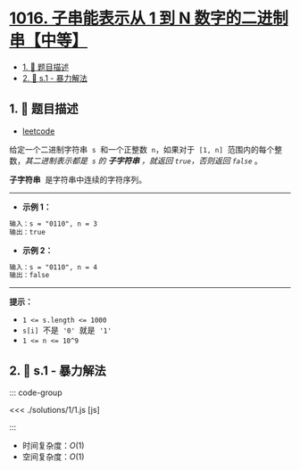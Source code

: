 # [1016. 子串能表示从 1 到 N 数字的二进制串【中等】](https://github.com/tnotesjs/TNotes.leetcode/tree/main/notes/1016.%20%E5%AD%90%E4%B8%B2%E8%83%BD%E8%A1%A8%E7%A4%BA%E4%BB%8E%201%20%E5%88%B0%20N%20%E6%95%B0%E5%AD%97%E7%9A%84%E4%BA%8C%E8%BF%9B%E5%88%B6%E4%B8%B2%E3%80%90%E4%B8%AD%E7%AD%89%E3%80%91)

<!-- region:toc -->

- [1. 📝 题目描述](#1--题目描述)
- [2. 🎯 s.1 - 暴力解法](#2--s1---暴力解法)

<!-- endregion:toc -->

## 1. 📝 题目描述

- [leetcode](https://leetcode.cn/problems/binary-string-with-substrings-representing-1-to-n/)

给定一个二进制字符串  `s`  和一个正整数  `n`，如果对于  `[1, n]`  范围内的每个整数，*其二进制表示都是  `s` 的 **子字符串** ，就返回 `true`，否则返回 `false`* 。

**子字符串**  是字符串中连续的字符序列。

---

- **示例 1：**

```txt
输入：s = "0110", n = 3
输出：true
```

- **示例 2：**

```txt
输入：s = "0110", n = 4
输出：false
```

---

**提示：**

- `1 <= s.length <= 1000`
- `s[i]`  不是  `'0'`  就是  `'1'`
- `1 <= n <= 10^9`

## 2. 🎯 s.1 - 暴力解法

::: code-group

<<< ./solutions/1/1.js [js]

:::

- 时间复杂度：$O(1)$
- 空间复杂度：$O(1)$
